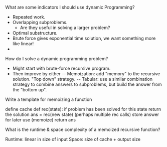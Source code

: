What are some indicators I should use dynamic Programming?

- Repeated work.
- Overlapping subproblems.
  - Are they useful in solving a larger problem?
- Optimal substructure.
- Brute force gives exponential time solution,
  we want something more like linear!
-

How do I solve a dynamic programming problem?

- Might start with brute-force recursive program.
- Then improve by either
  -- Memoization: add "memory" to the recursive solution. "Top down" strategy.
  -- Tabular: use a similar combination strategy to
  combine answers to subproblems, but build the
  answer from the "bottom up".

Write a template for memoizing a function

define cache
def rec(state):
if problem has been solved for this state
return the solution
ans = rec(new state) (perhaps multiple rec calls)
store answer for later use (memoize)
return ans

What is the runtime & space complexity of a memoized recursive function?

Runtime: linear in size of input
Space: size of cache + output size
